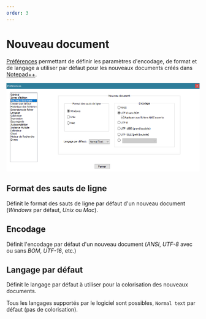 ```yaml
---
order: 3
---
```


# Nouveau document

[Préférences](../preferences.md) permettant de définir les paramètres d'encodage, de format et de langage a utiliser par défaut pour les nouveaux documents créés dans [Notepad++](../notepad++.md).

![Interface](./images/npp_settings_new.png)

## Format des sauts de ligne

Définit le format des sauts de ligne par défaut d'un nouveau document (*Windows* par défaut, *Unix* ou *Mac*).

## Encodage

Définit l'encodage par défaut d'un nouveau document (*ANSI*, *UTF-8* avec ou sans *BOM*, *UTF-16*, etc.)

## Langage par défaut

Définit le langage par défaut à utiliser pour la colorisation des nouveaux documents.

Tous les langages supportés par le logiciel sont possibles, `Normal text` par défaut (pas de colorisation).
